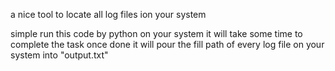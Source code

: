 a nice tool to locate all log files ion your system 


simple run this code by python on your system
it will take some time to complete the task
once done 
it will pour the fill path of every log file on your system into "output.txt"
